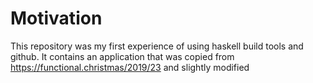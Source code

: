 # Motivation
This repository was my first experience of using haskell build tools and github.
It contains an application that was copied from https://functional.christmas/2019/23 and slightly modified
